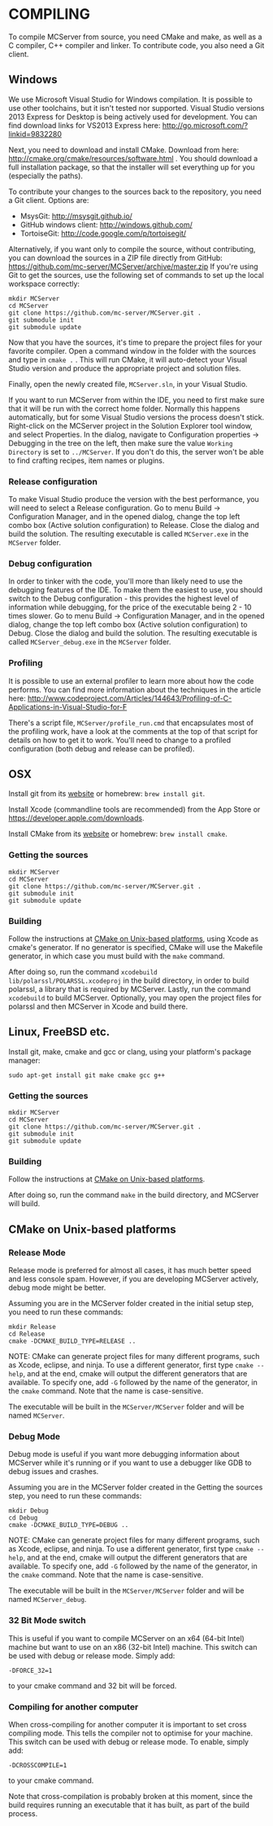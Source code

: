 # COMPILING #

To compile MCServer from source, you need CMake and make, as well as a C compiler, C++ compiler and linker. To contribute code, you also need a Git client.

## Windows ##

We use Microsoft Visual Studio for Windows compilation. It is possible to use other toolchains, but it isn't tested nor supported. Visual Studio versions 2013 Express for Desktop is being actively used for development.
You can find download links for VS2013 Express here: http://go.microsoft.com/?linkid=9832280

Next, you need to download and install CMake. Download from here: http://cmake.org/cmake/resources/software.html . You should download a full installation package, so that the installer will set everything up for you (especially the paths).

To contribute your changes to the sources back to the repository, you need a Git client. Options are:
- MsysGit: http://msysgit.github.io/
- GitHub windows client: http://windows.github.com/
- TortoiseGit: http://code.google.com/p/tortoisegit/

Alternatively, if you want only to compile the source, without contributing, you can download the sources in a ZIP file directly from GitHub: https://github.com/mc-server/MCServer/archive/master.zip
If you're using Git to get the sources, use the following set of commands to set up the local workspace correctly:
```
mkdir MCServer
cd MCServer
git clone https://github.com/mc-server/MCServer.git .
git submodule init
git submodule update
```

Now that you have the sources, it's time to prepare the project files for your favorite compiler. Open a command window in the folder with the sources and type in `cmake .` . This will run CMake, it will auto-detect your Visual Studio version and produce the appropriate project and solution files.

Finally, open the newly created file, `MCServer.sln`, in your Visual Studio.

If you want to run MCServer from within the IDE, you need to first make sure that it will be run with the correct home folder. Normally this happens automatically, but for some Visual Studio versions the process doesn't stick. Right-click on the MCServer project in the Solution Explorer tool window, and select Properties. In the dialog, navigate to Configuration properties -> Debugging in the tree on the left, then make sure the value `Working Directory` is set to `../MCServer`. If you don't do this, the server won't be able to find crafting recipes, item names or plugins.

### Release configuration ###

To make Visual Studio produce the version with the best performance, you will need to select a Release configuration. Go to menu Build -> Configuration Manager, and in the opened dialog, change the top left combo box (Active solution configuration) to Release. Close the dialog and build the solution. The resulting executable is called `MCServer.exe` in the `MCServer` folder.

### Debug configuration ###

In order to tinker with the code, you'll more than likely need to use the debugging features of the IDE. To make them the easiest to use, you should switch to the Debug configuration - this provides the highest level of information while debugging, for the price of the executable being 2 - 10 times slower. Go to menu Build -> Configuration Manager, and in the opened dialog, change the top left combo box (Active solution configuration) to Debug. Close the dialog and build the solution. The resulting executable is called `MCServer_debug.exe` in the `MCServer` folder.

### Profiling ###

It is possible to use an external profiler to learn more about how the code performs. You can find more information about the techniques in the article here: http://www.codeproject.com/Articles/144643/Profiling-of-C-Applications-in-Visual-Studio-for-F

There's a script file, `MCServer/profile_run.cmd` that encapsulates most of the profiling work, have a look at the comments at the top of that script for details on how to get it to work. You'll need to change to a profiled configuration (both debug and release can be profiled).

## OSX ##
Install git from its [website](http://git-scm.com) or homebrew: `brew install git`.

Install Xcode (commandline tools are recommended) from the App Store or https://developer.apple.com/downloads.

Install CMake from its [website](http://cmake.org) or homebrew: `brew install cmake`.

### Getting the sources ###
```
mkdir MCServer
cd MCServer
git clone https://github.com/mc-server/MCServer.git .
git submodule init
git submodule update
```

### Building ###

Follow the instructions at [CMake on Unix-based platforms](#cmake-on-unix-based-platforms), using Xcode as cmake's generator. If no generator is specified, CMake will use the Makefile generator, in which case you must build with the `make` command.

After doing so, run the command `xcodebuild lib/polarssl/POLARSSL.xcodeproj` in the build directory, in order to build polarssl, a library that is required by MCServer. Lastly, run the command `xcodebuild` to build MCServer. Optionally, you may open the project files for polarssl and then MCServer in Xcode and build there.


## Linux, FreeBSD etc. ##

Install git, make, cmake and gcc or clang, using your platform's package manager:
```
sudo apt-get install git make cmake gcc g++
```

### Getting the sources ###
```
mkdir MCServer
cd MCServer
git clone https://github.com/mc-server/MCServer.git .
git submodule init
git submodule update
```

### Building ###

Follow the instructions at [CMake on Unix-based platforms](#cmake-on-unix-based-platforms).

After doing so, run the command `make` in the build directory, and MCServer will build. 

## CMake on Unix-based platforms ###

### Release Mode ###

Release mode is preferred for almost all cases, it has much better speed and less console spam. However, if you are developing MCServer actively, debug mode might be better.

Assuming you are in the MCServer folder created in the initial setup step, you need to run these commands:
```
mkdir Release
cd Release
cmake -DCMAKE_BUILD_TYPE=RELEASE ..
```
NOTE: CMake can generate project files for many different programs, such as Xcode, eclipse, and ninja. To use a different generator, first type `cmake --help`, and at the end, cmake will output the different generators that are available. To specify one, add `-G` followed by the name of the generator, in the `cmake` command. Note that the name is case-sensitive. 

The executable will be built in the `MCServer/MCServer` folder and will be named `MCServer`.

### Debug Mode ###

Debug mode is useful if you want more debugging information about MCServer while it's running or if you want to use a debugger like GDB to debug issues and crashes.

Assuming you are in the MCServer folder created in the Getting the sources step, you need to run these commands:
```
mkdir Debug
cd Debug
cmake -DCMAKE_BUILD_TYPE=DEBUG ..
```
NOTE: CMake can generate project files for many different programs, such as Xcode, eclipse, and ninja. To use a different generator, first type `cmake --help`, and at the end, cmake will output the different generators that are available. To specify one, add `-G` followed by the name of the generator, in the `cmake` command. Note that the name is case-sensitive. 

The executable will be built in the `MCServer/MCServer` folder and will be named `MCServer_debug`.
    
### 32 Bit Mode switch ###

This is useful if you want to compile MCServer on an x64 (64-bit Intel) machine but want to use on an x86 (32-bit Intel) machine. This switch can be used with debug or release mode. Simply add:

    -DFORCE_32=1
    
to your cmake command and 32 bit will be forced.

### Compiling for another computer ###


When cross-compiling for another computer it is important to set cross compiling mode. This tells the compiler not to optimise for your machine. This switch can be used with debug or release mode. To enable, simply add:

    -DCROSSCOMPILE=1

to your cmake command.

Note that cross-compilation is probably broken at this moment, since the build requires running an executable that it has built, as part of the build process.
